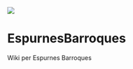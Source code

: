 ![](https://www.espurnesbarroques.cat/user/pages/06.media/02.publicacions/01.imatge-corporativa/Logotip%20daurat.png?g-9c2c85e7)
# EspurnesBarroques
Wiki per Espurnes Barroques
